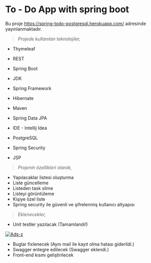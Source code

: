 # To - Do App with spring boot 

Bu proje https://spring-todo-postgresql.herokuapp.com/ adresinde yayınlanmaktadır.


> *Projede kullanılan teknolojiler,*

* Thymeleaf 

* REST

* Spring Boot

* JDK 

* Spring Framework

* Hibernate 

* Maven 

* Spring Data JPA 

* IDE - Intellij Idea

* PostgreSQL

* Spring Security 

* JSP

> *Projenin özellikleri olarak,*

* Yapılacaklar listesi oluşturma
* Liste güncelleme
* Listeden task silme
* Listeyi görüntüleme
* Kişiye özel liste
* Spring security ile güvenli ve şifrelenmiş kullanıcı altyapısı


> *Eklenecekler,*

* Unit testler yazılacak (Tamamlandı!)


<a href="https://imgbb.com/"><img src="https://i.ibb.co/LJqzxSV/Ads-z.png" alt="Ads-z" border="0" /></a>


* Buglar fixlenecek (Aynı mail ile kayıt olma hatası giderildi.)
* Swagger entegre edilecek (Swagger eklendi.)
* Front-end kısmı geliştirilecek


